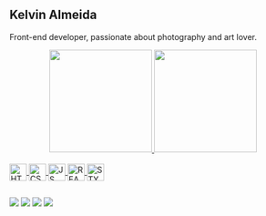 ## Kelvin Almeida 
Front-end developer, passionate about photography and art lover.

<div align="center">
  <a href="https://github.com/kelvgraf">
  <img height="180em" src="https://github-readme-stats.vercel.app/api?username=kelvgraf&show_icons=true&theme=highcontrast&include_all_commits=true&count_private=true"/>
  <img height="180em" src="https://github-readme-stats.vercel.app/api/top-langs/?username=kelvgraf&layout=compact&langs_count=7&theme=highcontrast"/>
</div>
<div style="display: inline_block"><br>
  <img align="center" alt="HTML5" height="30" src="https://img.shields.io/badge/HTML-239120?style=for-the-badge&logo=html5&logoColor=white">
  <img align="center" alt="CSS3" height="30" src="https://img.shields.io/badge/CSS-239120?&style=for-the-badge&logo=css3&logoColor=white">
  <img align="center" alt="JS" height="30" src="https://img.shields.io/badge/JavaScript-323330?style=for-the-badge&logo=javascript&logoColor=F7DF1E">
  <img align="center" alt="REACT" height="30" src="https://img.shields.io/badge/React-20232A?style=for-the-badge&logo=react&logoColor=61DAFB">
  <img align="center" alt="STYLED-COMPONENT" height="30" src="https://img.shields.io/badge/styled--components-DB7093?style=for-the-badge&logo=styled-components&logoColor=white">
</div>
  
  ##
 
<div> 
    <a href="https://www.linkedin.com/in/kelvin-f-almeida/" target="_blank"><img src="https://img.shields.io/badge/-LinkedIn-%230077B5?style=for-the-badge&logo=linkedin&logoColor=white" target="_blank"></a>     
  <a href="mailto:kelvin.f.almeida@gmail.com" target="_blank"><img src="https://img.shields.io/badge/Gmail-D14836?style=for-the-badge&logo=gmail&logoColor=white" target="_blank"></a>  
 	<a href="https://twitter.com/kelvgraf" target="_blank"><img src="https://img.shields.io/badge/Twitter-1DA1F2?style=for-the-badge&logo=twitter&logoColor=white" target="_blank"></a>  
 <a href="https://www.instagram.com/kelvgraf" target="_blank"><img src="https://img.shields.io/badge/Instagram-E4405F?style=for-the-badge&logo=instagram&logoColor=white" target="_blank"></a>   
</div>
